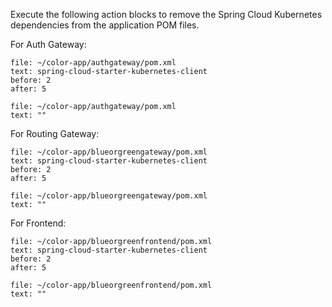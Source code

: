 Execute the following action blocks to remove the Spring Cloud Kubernetes dependencies from the application POM files.

For Auth Gateway:
```editor:select-matching-text
file: ~/color-app/authgateway/pom.xml
text: spring-cloud-starter-kubernetes-client
before: 2
after: 5
```
```editor:replace-text-selection
file: ~/color-app/authgateway/pom.xml
text: ""
```

For Routing Gateway:
```editor:select-matching-text
file: ~/color-app/blueorgreengateway/pom.xml
text: spring-cloud-starter-kubernetes-client
before: 2
after: 5
```
```editor:replace-text-selection
file: ~/color-app/blueorgreengateway/pom.xml
text: ""
```

For Frontend:
```editor:select-matching-text
file: ~/color-app/blueorgreenfrontend/pom.xml
text: spring-cloud-starter-kubernetes-client
before: 2
after: 5
```
```editor:replace-text-selection
file: ~/color-app/blueorgreenfrontend/pom.xml
text: ""
```
